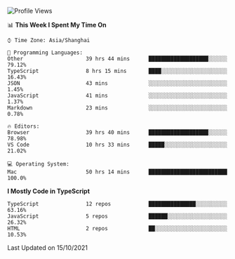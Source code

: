 <!--START_SECTION:waka-->
![Profile Views](http://img.shields.io/badge/Profile%20Views-1-blue)

📊 **This Week I Spent My Time On** 

```text
⌚︎ Time Zone: Asia/Shanghai

💬 Programming Languages: 
Other                    39 hrs 44 mins      ███████████████████░░░░░░   79.12% 
TypeScript               8 hrs 15 mins       ████░░░░░░░░░░░░░░░░░░░░░   16.43% 
JSON                     43 mins             ░░░░░░░░░░░░░░░░░░░░░░░░░   1.45% 
JavaScript               41 mins             ░░░░░░░░░░░░░░░░░░░░░░░░░   1.37% 
Markdown                 23 mins             ░░░░░░░░░░░░░░░░░░░░░░░░░   0.78%

🔥 Editors: 
Browser                  39 hrs 40 mins      ███████████████████░░░░░░   78.98% 
VS Code                  10 hrs 33 mins      █████░░░░░░░░░░░░░░░░░░░░   21.02%

💻 Operating System: 
Mac                      50 hrs 14 mins      █████████████████████████   100.0%

```

**I Mostly Code in TypeScript** 

```text
TypeScript               12 repos            ███████████████░░░░░░░░░░   63.16% 
JavaScript               5 repos             ██████░░░░░░░░░░░░░░░░░░░   26.32% 
HTML                     2 repos             ██░░░░░░░░░░░░░░░░░░░░░░░   10.53%

```



 Last Updated on 15/10/2021
<!--END_SECTION:waka-->
